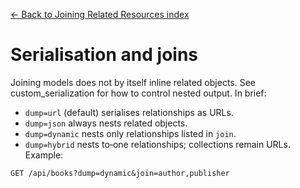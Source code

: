 [← Back to Joining Related Resources index](index.md)

# Serialisation and joins
Joining models does not by itself inline related objects. See
custom_serialization for how to control nested output. In brief:
- `dump=url` (default) serialises relationships as URLs.
- `dump=json` always nests related objects.
- `dump=dynamic` nests only relationships listed in `join`.
- `dump=hybrid` nests to‑one relationships; collections remain URLs.
Example:
```
GET /api/books?dump=dynamic&join=author,publisher
```

